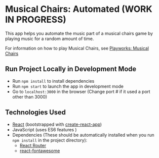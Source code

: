# Musical Chairs: Automated (WORK IN PROGRESS)

This app helps you automate the music part of a musical chairs game by playing music for a random amount of time.

For information on how to play Musical Chairs, see [Playworks: Musical Chairs](https://www.playworks.org/game-library/musical-chairs/)

## Run Project Locally in Development Mode

* Run `npm install` to install dependencies
* Run `npm start` to launch the app in development mode
* Go to `localhost:3000` in the browser (Change port # if it used a port other than 3000)

## Technologies Used

* [React](https://reactjs.org/) (bootstrapped with [create-react-app](https://facebook.github.io/create-react-app/))
* JavaScript (uses ES6 features )
* Dependencies (These should be automatically installed when you run `npm install` in the project directory):
  * [React Router](https://github.com/ReactTraining/react-router)
  * [react-fontawesome](https://github.com/FortAwesome/react-fontawesome)

